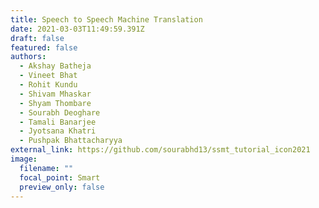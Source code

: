 ```yaml
---
title: Speech to Speech Machine Translation
date: 2021-03-03T11:49:59.391Z
draft: false
featured: false
authors:
  - Akshay Batheja
  - Vineet Bhat
  - Rohit Kundu
  - Shivam Mhaskar
  - Shyam Thombare
  - Sourabh Deoghare
  - Tamali Banarjee
  - Jyotsana Khatri
  - Pushpak Bhattacharyya
external_link: https://github.com/sourabhd13/ssmt_tutorial_icon2021
image:
  filename: ""
  focal_point: Smart
  preview_only: false
---
```

